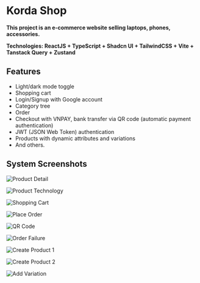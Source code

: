 # Korda Shop

**This project is an e-commerce website selling laptops, phones, accessories.**

**Technologies: ReactJS + TypeScript + Shadcn UI + TailwindCSS + Vite + Tanstack Query + Zustand**

## Features

- Light/dark mode toggle
- Shopping cart
- Login/Signup with Google account
- Category tree
- Order
- Checkout with VNPAY, bank transfer via QR code (automatic payment authentication)
- JWT (JSON Web Token) authentication
- Products with dynamic attributes and variations
- And others.

## System Screenshots

![Product Detail](https://res.cloudinary.com/dmsg5qwkl/image/upload/v1753095841/%E1%BA%A3nh%20github/product-detail_aduz5i.png)

![Product Technology](https://res.cloudinary.com/dmsg5qwkl/image/upload/v1753095842/%E1%BA%A3nh%20github/technology-product_sfoafc.png)

![Shopping Cart](https://res.cloudinary.com/dmsg5qwkl/image/upload/v1753095840/%E1%BA%A3nh%20github/cart_hqy8ve.png)

![Place Order](https://res.cloudinary.com/dmsg5qwkl/image/upload/v1753095841/%E1%BA%A3nh%20github/place_order_x7vg5j.png)

![QR Code](https://res.cloudinary.com/dmsg5qwkl/image/upload/v1753095841/%E1%BA%A3nh%20github/payment-qr-scan_zbvcpc.png)

![Order Failure](https://res.cloudinary.com/dmsg5qwkl/image/upload/v1753096054/%E1%BA%A3nh%20github/order-failure_e4defr.png)

![Create Product 1](https://res.cloudinary.com/dmsg5qwkl/image/upload/v1753095840/%E1%BA%A3nh%20github/admin-create-product-1_zjkzhq.png)

![Create Product 2](https://res.cloudinary.com/dmsg5qwkl/image/upload/v1753095840/%E1%BA%A3nh%20github/admin-create-product-2_rao1ky.png)

![Add Variation](https://res.cloudinary.com/dmsg5qwkl/image/upload/v1753095840/%E1%BA%A3nh%20github/add-variant_hhhell.png)
